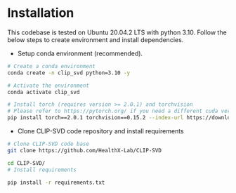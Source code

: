 # Installation

This codebase is tested on Ubuntu 20.04.2 LTS with python 3.10. Follow the below steps to create environment and install dependencies.

* Setup conda environment (recommended).
```bash
# Create a conda environment
conda create -n clip_svd python=3.10 -y

# Activate the environment
conda activate clip_svd

# Install torch (requires version >= 2.0.1) and torchvision
# Please refer to https://pytorch.org/ if you need a different cuda version
pip install torch==2.0.1 torchvision==0.15.2 --index-url https://download.pytorch.org/whl/cu118
```

* Clone CLIP-SVD code repository and install requirements
```bash
# Clone CLIP-SVD code base
git clone https://github.com/HealthX-Lab/CLIP-SVD

cd CLIP-SVD/
# Install requirements

pip install -r requirements.txt

```
